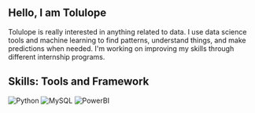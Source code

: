 ## Hello, I am Tolulope
Tolulope is really interested in anything related to data. I use data science tools and machine learning to find patterns, understand things, and make predictions when needed. I'm working on improving my skills through different internship programs.
## Skills: Tools and Framework
![Python](https://img.shields.io/badge/python-3670A0?style=for-the-badge&logo=python&logoColor=ffdd54)
![MySQL](https://img.shields.io/badge/PostgreSQL-316192?style=for-the-badge&logo=postgresql&logoColor=white)
![PowerBI](https://img.shields.io/badge/PowerBI-F2C811?style=for-the-badge&logo=Power%20BI&logoColor=white)
